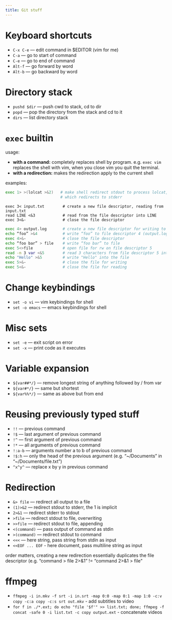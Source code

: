 ```yaml
---
title: Git stuff
---
```


# Keyboard shortcuts
* `C-x C-e` — edit command in $EDITOR (vim for me)
* `C-a` — go to start of command
* `C-e` — go to end of command
* `Alt-f` — go forward by word
* `Alt-b` — go backward by word

# Directory stack
* `pushd $dir` — push cwd to stack, cd to dir
* `popd` — pop the directory from the stack and cd to it
* `dirs` — list directory stack

# `exec` builtin
usage:

* **with a command:** completely replaces shell by program. e.g. `exec vim` replaces the shell with vim, when you close vim you quit the terminal.
* **with a redirection:** makes the redirection apply to the current shell

examples:

```bash
exec 1> >(lolcat >&2)   # make shell redirect stdout to process lolcat, 
                        # which redirects to stderr
```

```
exec 3< input.txt        # create a new file descriptor, reading from input.txt
read LINE <&3            # read from the file descriptor into LINE
exec 3<&-                # close the file descriptor
```

```bash
exec 4> output.log       # create a new file descriptor for writing to output.log
echo “foo” >&4           # write “foo” to file descriptor 4 (output.log)
exec 4>&-                # close the file descriptor
echo “foo bar” > file    # write “foo bar” to file
exec 5<>file             # open file for rw on file descriptor 5
read -n 3 var <&5        # read 3 characters from file descriptor 5 into var
echo "Hello" >&5         # write "Hello" into the file
exec 5>&-                # close the file for writing
exec 5<&-                # close the file for reading
```

# Change keybindings
* `set -o vi` — vim keybindings for shell
* `set -o emacs` — emacs keybindings for shell

# Misc sets
* `set -e` — exit script on error
* `set -x` — print code as it executes

# Variable expansion
* `${var##*/}` — remove longest string of anything followed by / from var
* `${var#*/}` — same but shortest
* `${var%%*/}` — same as above but from end

# Reusing previously typed stuff
* `!!` — previous command
* `!$` — last argument of previous command
* `!^` — first argument of previous command
* `!*` — all arguments of previous command
* `!:a-b` — arguments number a to b of previous command
* `!$:h` — only the head of the previous argument (e.g. “~/Documents” in “~/Documents/file.txt”)
* `^x^y^` — replace x by y in previous command

# Redirection
* `&> file` — redirect all output to a file
* `(1)>&2` — redirect stdout to stderr, the 1 is implicit
* `2>&1` — redirect stderr to stdout
* `>file` — redirect stdout to file, overwriting
* `>>file` — redirect stdout to file, appending
* `<(command)` — pass output of command as stdin
* `>(command)` — redirect stdout to command
* `<<<` — here string, pass string from stdin as input
* `<<EOF ... EOF` - here document, pass multiline string as input

order matters, creating a new redirection essentially duplicates the file descriptor (e.g. “command > file 2>&1” != “command 2>&1 > file"

# ffmpeg
* `ffmpeg -i in.mkv -f srt -i in.srt -map 0:0 -map 0:1 -map 1:0 -c:v copy -c:a copy -c:s srt out.mkv` - add subtitles to video
* `for f in ./*.ext; do echo "file '$f'" >> list.txt; done; ffmpeg -f concat -safe 0 -i list.txt -c copy output.ext` - concatenate videos